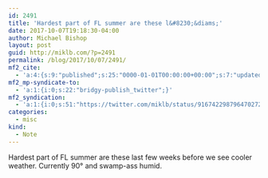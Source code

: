 ```yaml
---
id: 2491
title: 'Hardest part of FL summer are these l&#8230;&diams;'
date: 2017-10-07T19:18:30-04:00
author: Michael Bishop
layout: post
guid: http://miklb.com/?p=2491
permalink: /blog/2017/10/07/2491/
mf2_cite:
  - 'a:4:{s:9:"published";s:25:"0000-01-01T00:00:00+00:00";s:7:"updated";s:25:"0000-01-01T00:00:00+00:00";s:8:"category";a:1:{i:0;s:0:"";}s:6:"author";a:0:{}}'
mf2_mp-syndicate-to:
  - 'a:1:{i:0;s:22:"bridgy-publish_twitter";}'
mf2_syndication:
  - 'a:1:{i:0;s:51:"https://twitter.com/miklb/status/916742298796470272";}'
categories:
  - misc
kind:
  - Note
---
```

Hardest part of FL summer are these last few weeks before we see cooler weather. Currently 90° and swamp-ass humid.